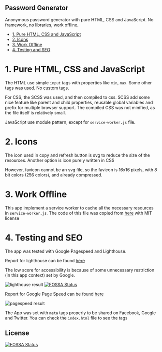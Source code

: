 Password Generator
---

Anonymous password generator with pure HTML, CSS and JavaScript. No framework, no libraries, work offline.

<!-- TOC -->

- [1. Pure HTML, CSS and JavaScript](#1-pure-html-css-and-javascript)
- [2. Icons](#2-icons)
- [3. Work Offline](#3-work-offline)
- [4. Testing and SEO](#4-testing-and-seo)

<!-- /TOC -->

# 1. Pure HTML, CSS and JavaScript
<a id="markdown-pure-html%2C-css-and-javascript" name="pure-html%2C-css-and-javascript"></a>

The HTML use simple `input` tags with properties like `min`, `max`. Some other tags was used. No custom tags.

For CSS, the SCSS was used, and then compiled to css. SCSS add some nice feature like parent and child properties, reusable global variables and prefix for multiple browser support. The compiled CSS was not minified, as the file itself is relatively small.

JavaScript use module pattern, except for `service-worker.js` file.

# 2. Icons
<a id="markdown-icons" name="icons"></a>

The icon used in copy and refresh button is svg to reduce the size of the resources. Another option is icon purely written in CSS

However, favicon cannot be an svg file, so the favicon is 16x16 pixels, with 8 bit colors (256 colors), and already compressed.

# 3. Work Offline
<a id="markdown-work-offline" name="work-offline"></a>

This app implement a service worker to cache all the necessary resources in `service-worker.js`. The code of this file was copied from [here](https://github.com/chriscoyier/Simple-Offline-Site) with MIT license

# 4. Testing and SEO
<a id="markdown-testing-and-seo" name="testing-and-seo"></a>

The app was tested with Google Pagespeed and Lighthouse.

Report for lighthouse can be found [here](https://lighthouse-dot-webdotdevsite.appspot.com//lh/html?url=https%3A%2F%2Fhuntertran.github.io%2Fpassword-generator%2F)

The low score for accessibility is because of some unnecessary restriction (in this app context) set by Google.

![lighthouse result](https://i.imgur.com/Rtjonu1.png)
[![FOSSA Status](https://app.fossa.com/api/projects/git%2Bgithub.com%2Fhuntertran%2Fpassword-generator.svg?type=shield)](https://app.fossa.com/projects/git%2Bgithub.com%2Fhuntertran%2Fpassword-generator?ref=badge_shield)

Report for Google Page Speed can be found [here](https://developers.google.com/speed/pagespeed/insights/?url=https%3A%2F%2Fhuntertran.github.io%2Fpassword-generator%2F&tab=mobile)

![pagespeed result](https://i.imgur.com/sZLubom.png)

The App was set with `meta` tags properly to be shared on Facebook, Google and Twitter. You can check the `index.html` file to see the tags

## License
[![FOSSA Status](https://app.fossa.com/api/projects/git%2Bgithub.com%2Fhuntertran%2Fpassword-generator.svg?type=large)](https://app.fossa.com/projects/git%2Bgithub.com%2Fhuntertran%2Fpassword-generator?ref=badge_large)